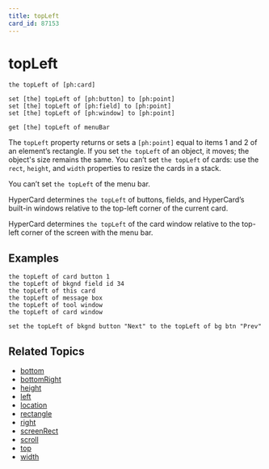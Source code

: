 ```yaml
---
title: topLeft
card_id: 87153
---
```


# topLeft

```
the topLeft of [ph:card]

set [the] topLeft of [ph:button] to [ph:point]
set [the] topLeft of [ph:field] to [ph:point]
set [the] topLeft of [ph:window] to [ph:point]

get [the] topLeft of menuBar
```

The `topLeft` property returns or sets a `[ph:point]` equal to items 1 and 2 of an element’s rectangle. If you set `the topLeft` of an object, it moves; the object's size remains the same. You can’t set `the topLeft` of cards: use the `rect`, `height`, and `width` properties to resize the cards in a stack.

You can’t set `the topLeft` of the menu bar.

HyperCard determines `the topLeft` of buttons, fields, and HyperCard’s built-in windows relative to the top-left corner of the current card.

HyperCard determines `the topLeft` of the card window relative to the top-left corner of the screen with the menu bar. 

## Examples

```
the topLeft of card button 1
the topLeft of bkgnd field id 34
the topLeft of this card
the topLeft of message box
the topLeft of tool window
the topLeft of card window

set the topLeft of bkgnd button "Next" to the topLeft of bg btn "Prev"
```

## Related Topics

* [bottom](/HyperTalkReference/properties/bottom)
* [bottomRight](/HyperTalkReference/properties/bottomRight)
* [height](/HyperTalkReference/properties/height)
* [left](/HyperTalkReference/properties/left)
* [location](/HyperTalkReference/properties/location)
* [rectangle](/HyperTalkReference/properties/rectangle)
* [right](/HyperTalkReference/properties/right)
* [screenRect](/HyperTalkReference/functions/screenRect)
* [scroll](/HyperTalkReference/properties/scroll)
* [top](/HyperTalkReference/properties/top)
* [width](/HyperTalkReference/properties/width)
